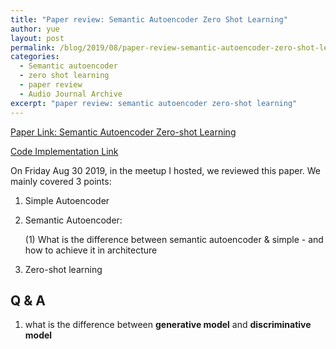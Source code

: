 ```yaml
---
title: "Paper review: Semantic Autoencoder Zero Shot Learning"
author: yue
layout: post
permalink: /blog/2019/08/paper-review-semantic-autoencoder-zero-shot-learning/
categories:
  - Semantic autoencoder
  - zero shot learning
  - paper review
  - Audio Journal Archive
excerpt: "paper review: semantic autoencoder zero-shot learning"
---
```


[Paper Link: Semantic Autoencoder Zero-shot Learning](http://openaccess.thecvf.com/content_cvpr_2017/html/Kodirov_Semantic_Autoencoder_for_CVPR_2017_paper.html)

[Code Implementation Link](https://github.com/Elyorcv/SAE)

On Friday Aug 30 2019, in the meetup I hosted, we reviewed this paper. We mainly covered 3 points:

1. Simple Autoencoder

2. Semantic Autoencoder: 

    (1) What is the difference between semantic autoencoder & simple - and how to achieve it in architecture
 
3. Zero-shot learning

## Q & A

1. what is the difference between **generative model** and **discriminative model**

